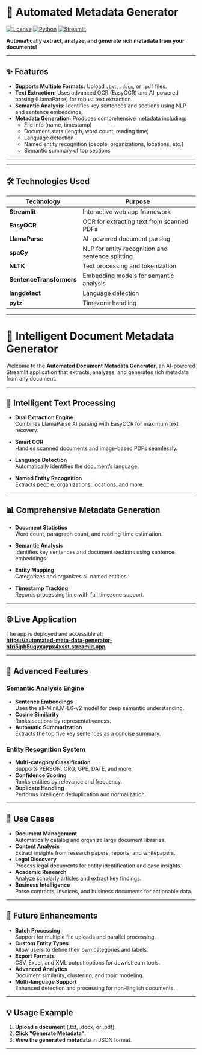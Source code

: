 # 📄 Automated Metadata Generator

[![License](https://img.shields.io/badge/License-MIT-blue.svg)](https://opensource.org/licenses/MIT)
[![Python](https://img.shields.io/badge/Python-3.8%2B-blue)](https://www.python.org/downloads/)
[![Streamlit](https://img.shields.io/badge/Streamlit-1.34.0+-FF4B4B)](https://streamlit.io/)

**Automatically extract, analyze, and generate rich metadata from your documents!**

---

## ✨ Features

- **Supports Multiple Formats:** Upload `.txt`, `.docx`, or `.pdf` files.
- **Text Extraction:** Uses advanced OCR (EasyOCR) and AI-powered parsing (LlamaParse) for robust text extraction.
- **Semantic Analysis:** Identifies key sentences and sections using NLP and sentence embeddings.
- **Metadata Generation:** Produces comprehensive metadata including:
  - File info (name, timestamp)
  - Document stats (length, word count, reading time)
  - Language detection
  - Named entity recognition (people, organizations, locations, etc.)
  - Semantic summary of top sections

---

---

## 🛠️ Technologies Used

| Technology      | Purpose                                             |
|-----------------|-----------------------------------------------------|
| **Streamlit**   | Interactive web app framework                       |
| **EasyOCR**     | OCR for extracting text from scanned PDFs           |
| **LlamaParse**  | AI-powered document parsing                         |
| **spaCy**       | NLP for entity recognition and sentence splitting   |
| **NLTK**        | Text processing and tokenization                    |
| **SentenceTransformers** | Embedding models for semantic analysis      |
| **langdetect**  | Language detection                                  |
| **pytz**        | Timezone handling                                   |

---
# 🤖 Intelligent Document Metadata Generator

Welcome to the **Automated Document Metadata Generator**, an AI-powered Streamlit application that extracts, analyzes, and generates rich metadata from any document.

---

## 🤖 Intelligent Text Processing

- **Dual Extraction Engine**  
  Combines LlamaParse AI parsing with EasyOCR for maximum text recovery.

- **Smart OCR**  
  Handles scanned documents and image-based PDFs seamlessly.

- **Language Detection**  
  Automatically identifies the document’s language.

- **Named Entity Recognition**  
  Extracts people, organizations, locations, and more.

---

## 📊 Comprehensive Metadata Generation

- **Document Statistics**  
  Word count, paragraph count, and reading-time estimation.

- **Semantic Analysis**  
  Identifies key sentences and document sections using sentence embeddings.

- **Entity Mapping**  
  Categorizes and organizes all named entities.

- **Timestamp Tracking**  
  Records processing time with full timezone support.

---

## 🌐 Live Application

The app is deployed and accessible at:  
**https://automated-meta-data-generator-nfri5jph5uqyxaypx4xsst.streamlit.app**

---

## 🔧 Advanced Features

### Semantic Analysis Engine  
- **Sentence Embeddings**  
  Uses the all-MiniLM-L6-v2 model for deep semantic understanding.  
- **Cosine Similarity**  
  Ranks sections by representativeness.  
- **Automatic Summarization**  
  Extracts the top five key sentences as a concise summary.

### Entity Recognition System  
- **Multi-category Classification**  
  Supports PERSON, ORG, GPE, DATE, and more.  
- **Confidence Scoring**  
  Ranks entities by relevance and frequency.  
- **Duplicate Handling**  
  Performs intelligent deduplication and normalization.

---

## 🎯 Use Cases

- **Document Management**  
  Automatically catalog and organize large document libraries.  
- **Content Analysis**  
  Extract insights from research papers, reports, and whitepapers.  
- **Legal Discovery**  
  Process legal documents for entity identification and case insights.  
- **Academic Research**  
  Analyze scholarly articles and extract key findings.  
- **Business Intelligence**  
  Parse contracts, invoices, and business documents for actionable data.

---

## 🔮 Future Enhancements

- **Batch Processing**  
  Support for multiple file uploads and parallel processing.  
- **Custom Entity Types**  
  Allow users to define their own categories and labels.  
- **Export Formats**  
  CSV, Excel, and XML output options for downstream tools.  
- **Advanced Analytics**  
  Document similarity, clustering, and topic modeling.  
- **Multi-language Support**  
  Enhanced detection and processing for non-English documents.

---

## 💡 Usage Example

1. **Upload a document** (.txt, .docx, or .pdf).
2. **Click "Generate Metadata"**.
3. **View the generated metadata** in JSON format.

---




